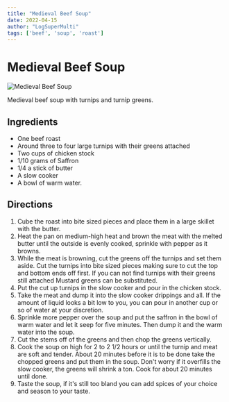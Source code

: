 ```yaml
---
title: "Medieval Beef Soup"
date: 2022-04-15
author: "LogSuperMulti"
tags: ['beef', 'soup', 'roast']
---
```


# Medieval Beef Soup

![Medieval Beef Soup](../static/pix/medieval-beef-soup.webp)

Medieval beef soup with turnips and turnip greens.

## Ingredients

- One beef roast
- Around three to four large turnips with their greens attached
- Two cups of chicken stock
- 1/10 grams of Saffron
- 1/4 a stick of butter
- A slow cooker
- A bowl of warm water.

## Directions

1. Cube the roast into bite sized pieces and place them in a large skillet with the butter.
2. Heat the pan on medium-high heat and brown the meat with the melted butter until the outside is evenly cooked, sprinkle with pepper as it browns.
3. While the meat is browning, cut the greens off the turnips and set them aside. Cut the turnips into bite sized pieces making sure to cut the top and bottom ends off first. If you can not find turnips with their greens still attached Mustard greens can be substituted.
4. Put the cut up turnips in the slow cooker and pour in the chicken stock.
5. Take the meat and dump it into the slow cooker drippings and all. If the amount of liquid looks a bit low to you, you can pour in another cup or so of water at your discretion.
6. Sprinkle more pepper over the soup and put the saffron in the bowl of warm water and let it seep for five minutes. Then dump it and the warm water into the soup.
7. Cut the stems off of the greens and then chop the greens vertically.
8. Cook the soup on high for 2 to 2 1/2 hours or until the turnip and meat are soft and tender. About 20 minutes before it is to be done take the chopped greens and put them in the soup. Don't worry if it overfills the slow cooker, the greens will shrink a ton. Cook for about 20 minutes until done.
9. Taste the soup, if it's still too bland you can add spices of your choice and season to your taste.
